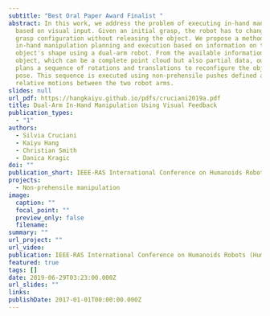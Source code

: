 ```yaml
---
subtitle: "Best Oral Paper Award Finalist "
abstract: In this work, we address the problem of executing in-hand manipulation
  based on visual input. Given an initial grasp, the robot has to change its
  grasp configuration without releasing the object. We propose a method for
  in-hand manipulation planning and execution based on information on the
  object's shape using a dual-arm robot. From the available information on the
  object, which can be a complete point cloud but also partial data, our method
  plans a sequence of rotations and translations to reconfigure the object's
  pose. This sequence is executed using non-prehensile pushes defined as
  relative motions between the two robot arms.
slides: null
url_pdf: https://hangkaiyu.github.io/pdfs/cruciani2019a.pdf
title: Dual-Arm In-Hand Manipulation Using Visual Feedback
publication_types:
  - "1"
authors:
  - Silvia Cruciani
  - Kaiyu Hang
  - Christian Smith
  - Danica Kragic
doi: ""
publication_short: IEEE-RAS International Conference on Humanoids Robots (Humanoids)
projects:
  - Non-prehensile manipulation
image:
  caption: ""
  focal_point: ""
  preview_only: false
  filename: 
summary: ""
url_project: ""
url_video: 
publication: IEEE-RAS International Conference on Humanoids Robots (Humanoids)
featured: true
tags: []
date: 2019-06-29T03:23:00.000Z
url_slides: ""
links:
publishDate: 2017-01-01T00:00:00.000Z
---
```





